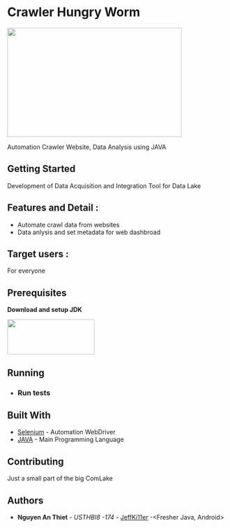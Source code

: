 # Crawler Hungry Worm

<img src="https://www.ancient-origins.net/sites/default/files/field/image/Mongolian-Death-Worm.jpg" width = 400 height =250>

Automation Crawler Website, Data Analysis using JAVA

## Getting Started

 Development of Data Acquisition and Integration Tool for Data Lake

## Features and Detail :
* Automate crawl data from websites
* Data anlysis and set metadata for web dashbroad
 
## Target users :
For everyone 

## Prerequisites


**Download and setup JDK**

[<img src="http://itplus-academy.edu.vn/upload/c47d9c29fc44c2b7996a2613aec3c1f9/files/writer1/jv.jpg" width = 200 height =80>](https://www.oracle.com/java/technologies/javase-jdk11-downloads.html)

## Running


* ### Run tests


## Built With

* [Selenium](https://www.selenium.dev/) - Automation WebDriver
* [JAVA](https://www.java.com/en/) - Main Programming Language

## Contributing

Just a small part of the big ComLake

## Authors

* **Nguyen An Thiet** - *USTHBI8 -174* - [JeffKi11er](https://github.com/JeffKi11er) -<Fresher Java, Android>

